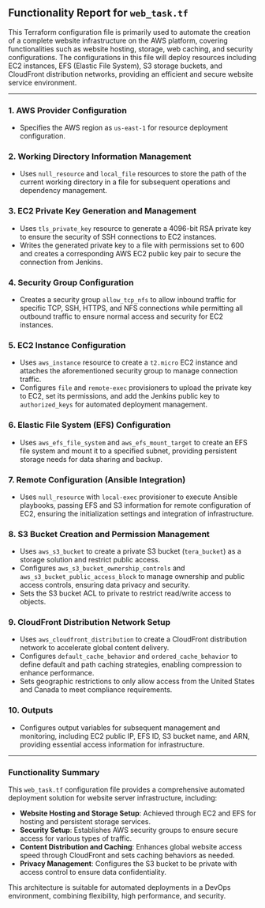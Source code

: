 ## Functionality Report for `web_task.tf`

This Terraform configuration file is primarily used to automate the creation of a complete website infrastructure on the AWS platform, covering functionalities such as website hosting, storage, web caching, and security configurations. The configurations in this file will deploy resources including EC2 instances, EFS (Elastic File System), S3 storage buckets, and CloudFront distribution networks, providing an efficient and secure website service environment.

---

### 1. **AWS Provider Configuration**
   - Specifies the AWS region as `us-east-1` for resource deployment configuration.

### 2. **Working Directory Information Management**
   - Uses `null_resource` and `local_file` resources to store the path of the current working directory in a file for subsequent operations and dependency management.

### 3. **EC2 Private Key Generation and Management**
   - Uses `tls_private_key` resource to generate a 4096-bit RSA private key to ensure the security of SSH connections to EC2 instances.
   - Writes the generated private key to a file with permissions set to 600 and creates a corresponding AWS EC2 public key pair to secure the connection from Jenkins.

### 4. **Security Group Configuration**
   - Creates a security group `allow_tcp_nfs` to allow inbound traffic for specific TCP, SSH, HTTPS, and NFS connections while permitting all outbound traffic to ensure normal access and security for EC2 instances.

### 5. **EC2 Instance Configuration**
   - Uses `aws_instance` resource to create a `t2.micro` EC2 instance and attaches the aforementioned security group to manage connection traffic.
   - Configures `file` and `remote-exec` provisioners to upload the private key to EC2, set its permissions, and add the Jenkins public key to `authorized_keys` for automated deployment management.

### 6. **Elastic File System (EFS) Configuration**
   - Uses `aws_efs_file_system` and `aws_efs_mount_target` to create an EFS file system and mount it to a specified subnet, providing persistent storage needs for data sharing and backup.

### 7. **Remote Configuration (Ansible Integration)**
   - Uses `null_resource` with `local-exec` provisioner to execute Ansible playbooks, passing EFS and S3 information for remote configuration of EC2, ensuring the initialization settings and integration of infrastructure.

### 8. **S3 Bucket Creation and Permission Management**
   - Uses `aws_s3_bucket` to create a private S3 bucket (`tera_bucket`) as a storage solution and restrict public access.
   - Configures `aws_s3_bucket_ownership_controls` and `aws_s3_bucket_public_access_block` to manage ownership and public access controls, ensuring data privacy and security.
   - Sets the S3 bucket ACL to private to restrict read/write access to objects.

### 9. **CloudFront Distribution Network Setup**
   - Uses `aws_cloudfront_distribution` to create a CloudFront distribution network to accelerate global content delivery.
   - Configures `default_cache_behavior` and `ordered_cache_behavior` to define default and path caching strategies, enabling compression to enhance performance.
   - Sets geographic restrictions to only allow access from the United States and Canada to meet compliance requirements.

### 10. **Outputs**
   - Configures output variables for subsequent management and monitoring, including EC2 public IP, EFS ID, S3 bucket name, and ARN, providing essential access information for infrastructure.

---

### Functionality Summary

This `web_task.tf` configuration file provides a comprehensive automated deployment solution for website server infrastructure, including:

- **Website Hosting and Storage Setup**: Achieved through EC2 and EFS for hosting and persistent storage services.
- **Security Setup**: Establishes AWS security groups to ensure secure access for various types of traffic.
- **Content Distribution and Caching**: Enhances global website access speed through CloudFront and sets caching behaviors as needed.
- **Privacy Management**: Configures the S3 bucket to be private with access control to ensure data confidentiality.

This architecture is suitable for automated deployments in a DevOps environment, combining flexibility, high performance, and security.